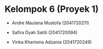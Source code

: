 # Kelompok 6 (Proyek 1)
<ul>
  <li> Andre Maulana Mustofa (2041720211) </li>
</ul>
<ul>
  <li> Safira Dyah Satiti (2041720094) </li>
</ul>
<ul>
  <li> Vinka Kharisma Adzania (2041720249)</li>
</ul>

